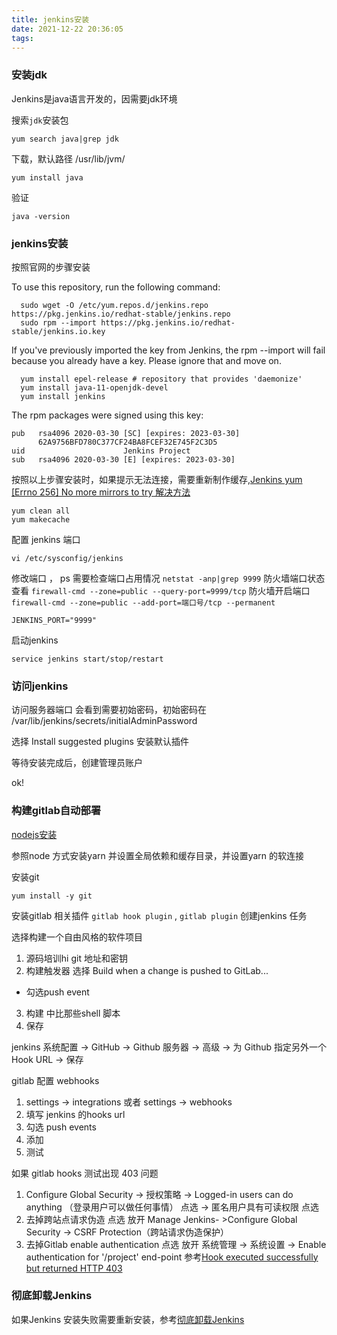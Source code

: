 ```yaml
---
title: jenkins安装
date: 2021-12-22 20:36:05
tags:
---
```


### 安装jdk

Jenkins是java语言开发的，因需要jdk环境

搜索`jdk`安装包
```
yum search java|grep jdk
```

下载，默认路径 /usr/lib/jvm/
```
yum install java
```

验证
```
java -version
```

### jenkins安装

按照官网的步骤安装

To use this repository, run the following command:

```
  sudo wget -O /etc/yum.repos.d/jenkins.repo https://pkg.jenkins.io/redhat-stable/jenkins.repo
  sudo rpm --import https://pkg.jenkins.io/redhat-stable/jenkins.io.key
```

If you've previously imported the key from Jenkins, the rpm --import will fail because you already have a key. Please ignore that and move on.

```
  yum install epel-release # repository that provides 'daemonize'
  yum install java-11-openjdk-devel
  yum install jenkins
```

The rpm packages were signed using this key:

```
pub   rsa4096 2020-03-30 [SC] [expires: 2023-03-30]
      62A9756BFD780C377CF24BA8FCEF32E745F2C3D5
uid                      Jenkins Project
sub   rsa4096 2020-03-30 [E] [expires: 2023-03-30]
```

按照以上步骤安装时，如果提示无法连接，需要重新制作缓存,[Jenkins yum [Errno 256] No more mirrors to try 解决方法](https://blog.csdn.net/Alan_Wdd/article/details/116260084)
```
yum clean all
yum makecache
```


配置 jenkins 端口
```
vi /etc/sysconfig/jenkins
```

修改端口 ，
ps 需要检查端口占用情况 `netstat -anp|grep 9999`
防火墙端口状态查看 `firewall-cmd --zone=public --query-port=9999/tcp`
防火墙开启端口 `firewall-cmd --zone=public --add-port=端口号/tcp --permanent`
```
JENKINS_PORT="9999"
```

启动jenkins
```
service jenkins start/stop/restart
```

### 访问jenkins

访问服务器端口
会看到需要初始密码，初始密码在 /var/lib/jenkins/secrets/initialAdminPassword

选择 Install suggested plugins 安装默认插件

等待安装完成后，创建管理员账户

ok!


### 构建gitlab自动部署

[nodejs安装](https://www.cnblogs.com/niuben/p/12938501.html)

参照node 方式安装yarn 并设置全局依赖和缓存目录，并设置yarn 的软连接

安装git
```
yum install -y git
```

安装gitlab 相关插件 `gitlab hook plugin` , `gitlab plugin`
创建jenkins 任务

选择构建一个自由风格的软件项目
1. 源码培训hi git 地址和密钥
2. 构建触发器 选择  Build when a change is pushed to GitLab...
  - 勾选push event
3. 构建 中比那些shell 脚本
4. 保存

jenkins
系统配置 -> GitHub -> Github 服务器 -> 高级 -> 为 Github 指定另外一个 Hook URL -> 保存

gitlab 配置 webhooks

1. settings -> integrations 或者 settings -> webhooks
2. 填写 jenkins 的hooks url
3. 勾选 push events
4. 添加
5. 测试

如果 gitlab hooks 测试出现 403 问题
1. Configure Global Security -> 授权策略 -> Logged-in users can do anything （登录用户可以做任何事情） 点选 -> 匿名用户具有可读权限 点选
2. 去掉跨站点请求伪造 点选 放开
Manage Jenkins- >Configure Global Security -> CSRF Protection（跨站请求伪造保护）
3. 去掉Gitlab enable authentication 点选 放开
系统管理 -> 系统设置 -> Enable authentication for '/project' end-point
参考[Hook executed successfully but returned HTTP 403](https://www.cnblogs.com/chenglc/p/11174530.html)

### 彻底卸载Jenkins

如果Jenkins 安装失败需要重新安装，参考[彻底卸载Jenkins](https://blog.csdn.net/weixin_37194108/article/details/106055992)


